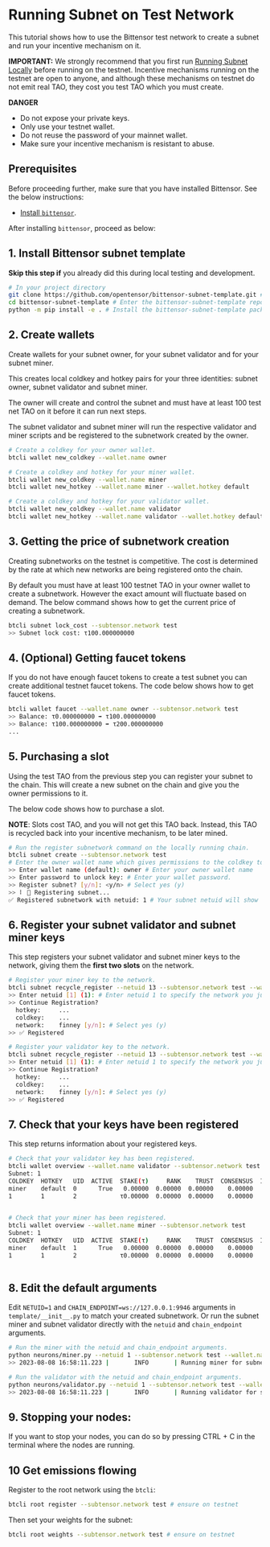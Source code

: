 # Running Subnet on Test Network

This tutorial shows how to use the Bittensor test network to create a subnet and run your incentive mechanism on it. 

**IMPORTANT:** We strongly recommend that you first run [Running Subnet Locally](running_on_staging.md) before running on the testnet. Incentive mechanisms running on the testnet are open to anyone, and although these mechanisms on testnet do not emit real TAO, they cost you test TAO which you must create. 

**DANGER**
- Do not expose your private keys.
- Only use your testnet wallet.
- Do not reuse the password of your mainnet wallet.
- Make sure your incentive mechanism is resistant to abuse. 

## Prerequisites

Before proceeding further, make sure that you have installed Bittensor. See the below instructions:

- [Install `bittensor`](https://github.com/opentensor/bittensor#install).

After installing `bittensor`, proceed as below:

## 1. Install Bittensor subnet template

**Skip this step if** you already did this during local testing and development.

```bash
# In your project directory
git clone https://github.com/opentensor/bittensor-subnet-template.git # Clone the bittensor-subnet-template repo
cd bittensor-subnet-template # Enter the bittensor-subnet-template repo directory
python -m pip install -e . # Install the bittensor-subnet-template package
```

## 2. Create wallets 

Create wallets for your subnet owner, for your subnet validator and for your subnet miner.
  
This creates local coldkey and hotkey pairs for your three identities: subnet owner, subnet validator and subnet miner. 

The owner will create and control the subnet and must have at least 100 test net TAO on it before it can run next steps. 

The subnet validator and subnet miner will run the respective validator and miner scripts and be registered to the subnetwork created by the owner.

```bash
# Create a coldkey for your owner wallet.
btcli wallet new_coldkey --wallet.name owner

# Create a coldkey and hotkey for your miner wallet.
btcli wallet new_coldkey --wallet.name miner
btcli wallet new_hotkey --wallet.name miner --wallet.hotkey default

# Create a coldkey and hotkey for your validator wallet.
btcli wallet new_coldkey --wallet.name validator
btcli wallet new_hotkey --wallet.name validator --wallet.hotkey default
```

## 3. Getting the price of subnetwork creation

Creating subnetworks on the testnet is competitive. The cost is determined by the rate at which new networks are being registered onto the chain. 

By default you must have at least 100 testnet TAO in your owner wallet to create a subnetwork. However the exact amount will fluctuate based on demand. The below command shows how to get the current price of creating a subnetwork.

```bash
btcli subnet lock_cost --subtensor.network test
>> Subnet lock cost: τ100.000000000
```

## 4. (Optional) Getting faucet tokens
   
If you do not have enough faucet tokens to create a test subnet you can create additional testnet faucet tokens. The code below shows how to get faucet tokens.

```bash
btcli wallet faucet --wallet.name owner --subtensor.network test
>> Balance: τ0.000000000 ➡ τ100.000000000
>> Balance: τ100.000000000 ➡ τ200.000000000
...
```

## 5. Purchasing a slot

Using the test TAO from the previous step you can register your subnet to the chain. This will create a new subnet on the chain and give you the owner permissions to it. 

The below code shows how to purchase a slot. 

**NOTE**: Slots cost TAO, and you will not get this TAO back. Instead, this TAO is recycled back into your incentive mechanism, to be later mined.

```bash
# Run the register subnetwork command on the locally running chain.
btcli subnet create --subtensor.network test 
# Enter the owner wallet name which gives permissions to the coldkey to later define running hyper parameters.
>> Enter wallet name (default): owner # Enter your owner wallet name
>> Enter password to unlock key: # Enter your wallet password.
>> Register subnet? [y/n]: <y/n> # Select yes (y)
>> ⠇ 📡 Registering subnet...
✅ Registered subnetwork with netuid: 1 # Your subnet netuid will show here, save this for later.
```

## 6.  Register your subnet validator and subnet miner keys

This step registers your subnet validator and subnet miner keys to the network, giving them the **first two slots** on the network.

```bash
# Register your miner key to the network.
btcli subnet recycle_register --netuid 13 --subtensor.network test --wallet.name miner --wallet.hotkey default
>> Enter netuid [1] (1): # Enter netuid 1 to specify the network you just created.
>> Continue Registration?
  hotkey:     ...
  coldkey:    ...
  network:    finney [y/n]: # Select yes (y)
>> ✅ Registered

# Register your validator key to the network.
btcli subnet recycle_register --netuid 13 --subtensor.network test --wallet.name validator --wallet.hotkey default
>> Enter netuid [1] (1): # Enter netuid 1 to specify the network you just created.
>> Continue Registration?
  hotkey:     ...
  coldkey:    ...
  network:    finney [y/n]: # Select yes (y)
>> ✅ Registered
```

## 7. Check that your keys have been registered

This step returns information about your registered keys.

```bash
# Check that your validator key has been registered.
btcli wallet overview --wallet.name validator --subtensor.network test
Subnet: 1                                                                                                                                                                
COLDKEY  HOTKEY   UID  ACTIVE  STAKE(τ)     RANK    TRUST  CONSENSUS  INCENTIVE  DIVIDENDS  EMISSION(ρ)   VTRUST  VPERMIT  UPDATED  AXON  HOTKEY_SS58                    
miner    default  0      True   0.00000  0.00000  0.00000    0.00000    0.00000    0.00000            0  0.00000                14  none  5GTFrsEQfvTsh3WjiEVFeKzFTc2xcf…
1        1        2            τ0.00000  0.00000  0.00000    0.00000    0.00000    0.00000           ρ0  0.00000                                                         
                                                                          Wallet balance: τ0.0         

# Check that your miner has been registered.
btcli wallet overview --wallet.name miner --subtensor.network test
Subnet: 1                                                                                                                                                                
COLDKEY  HOTKEY   UID  ACTIVE  STAKE(τ)     RANK    TRUST  CONSENSUS  INCENTIVE  DIVIDENDS  EMISSION(ρ)   VTRUST  VPERMIT  UPDATED  AXON  HOTKEY_SS58                    
miner    default  1      True   0.00000  0.00000  0.00000    0.00000    0.00000    0.00000            0  0.00000                14  none  5GTFrsEQfvTsh3WjiEVFeKzFTc2xcf…
1        1        2            τ0.00000  0.00000  0.00000    0.00000    0.00000    0.00000           ρ0  0.00000                                                         
                                                                          Wallet balance: τ0.0   
```

## 8. Edit the default arguments

Edit `NETUID=1` and `CHAIN_ENDPOINT=ws://127.0.0.1:9946` arguments in `template/__init__.py` to match your created subnetwork. Or run the subnet miner and subnet validator directly with the `netuid` and `chain_endpoint` arguments.
```bash
# Run the miner with the netuid and chain_endpoint arguments.
python neurons/miner.py --netuid 1 --subtensor.network test --wallet.name miner --wallet.hotkey default --logging.debug
>> 2023-08-08 16:58:11.223 |       INFO       | Running miner for subnet: 1 on network: ws://127.0.0.1:9946 with config: ...

# Run the validator with the netuid and chain_endpoint arguments.
python neurons/validator.py --netuid 1 --subtensor.network test --wallet.name validator --wallet.hotkey default --logging.debug
>> 2023-08-08 16:58:11.223 |       INFO       | Running validator for subnet: 1 on network: ws://127.0.0.1:9946 with config: ...
```

## 9. Stopping your nodes:
If you want to stop your nodes, you can do so by pressing CTRL + C in the terminal where the nodes are running.

## 10 Get emissions flowing

Register to the root network using the `btcli`:
```bash
btcli root register --subtensor.network test # ensure on testnet
```

Then set your weights for the subnet:
```bash
btcli root weights --subtensor.network test # ensure on testnet
```